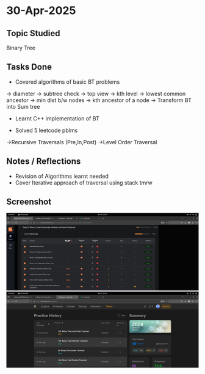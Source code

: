 # 30-Apr-2025

## Topic Studied
Binary Tree

## Tasks Done
- Covered algorithms of basic BT problems

-> diameter
-> subtree check
-> top view
-> kth level
-> lowest common ancestor
-> min dist b/w nodes
-> kth ancestor of a node
-> Transform BT into Sum tree


- Learnt C++ implementation of BT

- Solved 5 leetcode pblms

->Recursive Traversals (Pre,In,Post)
->Level Order Traversal

## Notes / Reflections
- Revision of Algorithms learnt needed
- Cover Iterative approach of traversal using stack tmrw

## Screenshot
![Profile Leetcode/Striver](../screenshots/2.1.png)
![Profile Leetcode/Striver](../screenshots/2.2.png)
